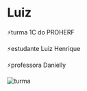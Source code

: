 # Luiz

⚡️turma 1C do PROHERF

⚡️estudante Luiz Henrique 

⚡️professora Danielly 

![turma](https://media.tenor.com/4sg3zc2RXgUAAAAM/jmd-japanese-cars.gif)
